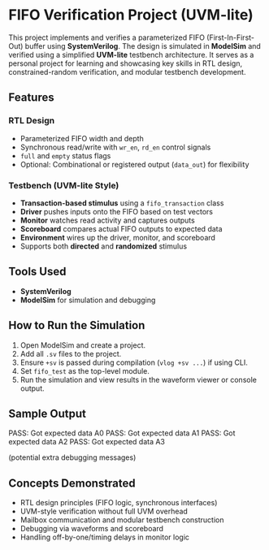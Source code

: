 # FIFO Verification Project (UVM-lite) 

This project implements and verifies a parameterized FIFO (First-In-First-Out) buffer using **SystemVerilog**. The design is simulated in **ModelSim** and verified using a simplified **UVM-lite** testbench architecture. It serves as a personal project for learning and showcasing key skills in RTL design, constrained-random verification, and modular testbench development.

## Features

### RTL Design
- Parameterized FIFO width and depth
- Synchronous read/write with `wr_en`, `rd_en` control signals
- `full` and `empty` status flags
- Optional: Combinational or registered output (`data_out`) for flexibility

### Testbench (UVM-lite Style)
- **Transaction-based stimulus** using a `fifo_transaction` class
- **Driver** pushes inputs onto the FIFO based on test vectors
- **Monitor** watches read activity and captures outputs
- **Scoreboard** compares actual FIFO outputs to expected data
- **Environment** wires up the driver, monitor, and scoreboard
- Supports both **directed** and **randomized** stimulus

## Tools Used

- **SystemVerilog**
- **ModelSim** for simulation and debugging

## How to Run the Simulation

1. Open ModelSim and create a project.
2. Add all `.sv` files to the project.
3. Ensure `+sv` is passed during compilation (`vlog +sv ...`) if using CLI.
4. Set `fifo_test` as the top-level module.
5. Run the simulation and view results in the waveform viewer or console output.

## Sample Output
PASS: Got expected data A0
PASS: Got expected data A1
PASS: Got expected data A2
PASS: Got expected data A3

(potential extra debugging messages)

## Concepts Demonstrated

- RTL design principles (FIFO logic, synchronous interfaces)
- UVM-style verification without full UVM overhead
- Mailbox communication and modular testbench construction
- Debugging via waveforms and scoreboard
- Handling off-by-one/timing delays in monitor logic
